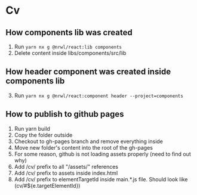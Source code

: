 # Cv

## How components lib was created

1. Run `yarn nx g @nrwl/react:lib components`
2. Delete content inside libs/components/src/lib

## How header component was created inside components lib

3. Run `yarn nx g @nrwl/react:component header --project=components`

## How to publish to github pages
1. Run yarn build
2. Copy the folder outside
3. Checkout to gh-pages branch and remove everything inside
4. Move new folder's content into the root of the gh-pages
5. For some reason, github is not loading assets properly (need to find out why)
6. Add /cv/ prefix to all "/assets/" references
7. Add /cv/ prefix to assets inside index.html
8. Add /cv/ prefix to elementTargetId inside main.*.js file. Should look like (cv/#${e.targetElementId})